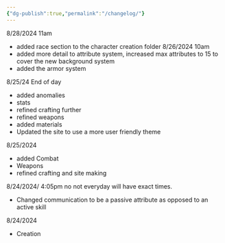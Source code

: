 ```yaml
---
{"dg-publish":true,"permalink":"/changelog/"}
---
```


8/28/2024 11am
- added race section to the character creation folder
8/26/2024 10am
- added more detail to attribute system, increased max attributes to 15 to cover the new background system
- added the armor system

8/25/24 End of day
- added anomalies
- stats
- refined crafting further
- refined weapons
- added materials
- Updated the site to use a more user friendly theme

8/25/2024
- added Combat
- Weapons
- refined crafting and site making

8/24/2024/ 4:05pm
no not everyday will have exact times.
- Changed communication to be a passive attribute as opposed to an active skill


8/24/2024 
- Creation 